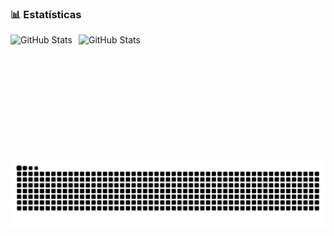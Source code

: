 ### 📊 Estatísticas

<p>
  <img 
    align="left" 
    alt="GitHub Stats" 
    height="200" 
    style="padding-right: 10px;" 
    src="https://github-readme-stats.vercel.app/api?username=LayssaMartins&theme=tokyonight&locale=pt-br" 
  />

<img 
    align="left" 
    alt="GitHub Stats" 
    height="150" 
    style="padding-right: 10px;" 
    src="https://github-readme-stats.vercel.app/api/top-langs/?username=wesbelonci&layout=compact&custom_title=Tecnologias&langs_count=9&theme=tokyonight&locale=pt-br" 
  />
</p>

#

# <picture align="center">
#   <source media="(prefers-color-scheme: dark)" srcset="https://raw.githubusercontent.com/LayssaMartins/LayssaMartins/output/github-contribution-grid-snake-dark.svg">
#   <source media="(prefers-color-scheme: light)" srcset="https://raw.githubusercontent.com/LayssaMartins/LayssaMartins/output/github-contribution-grid-snake-dark.svg">
#   <img align="center" alt="github contribution grid snake animation" src="https://raw.githubusercontent.com/LayssaMartins/LayssaMartins/output/github-contribution-grid-snake.svg">
# </picture>
